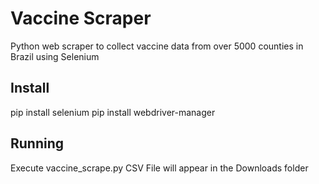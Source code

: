 # Vaccine Scraper
Python web scraper to collect vaccine data from over 5000 counties in Brazil using Selenium


## Install
pip install selenium
pip install webdriver-manager


## Running
Execute vaccine_scrape.py
CSV File will appear in the Downloads folder